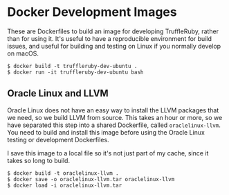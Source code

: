 # Docker Development Images

These are Dockerfiles to build an image for developing TruffleRuby, rather than
for using it. It's useful to have a reproducible environment for build issues,
and useful for building and testing on Linux if you normally develop on macOS.

```
$ docker build -t truffleruby-dev-ubuntu .
$ docker run -it truffleruby-dev-ubuntu bash
```

## Oracle Linux and LLVM

Oracle Linux does not have an easy way to install the LLVM packages that we
need, so we build LLVM from source. This takes an hour or more, so we have
separated this step into a shared Dockerfile, called `oraclelinux-llvm`. You
need to build and install this image before using the Oracle Linux testing or
development Dockerfiles.

I save this image to a local file so it's not just part of my cache, since it
takes so long to build.

```
$ docker build -t oraclelinux-llvm .
$ docker save -o oraclelinux-llvm.tar oraclelinux-llvm
$ docker load -i oraclelinux-llvm.tar
```
